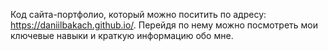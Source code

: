 
Код сайта-портфолио, который можно поситить по адресу: https://daniilbakach.github.io/. Перейдя по нему можно посмотреть мои ключевые навыки и краткую информацию обо мне.
